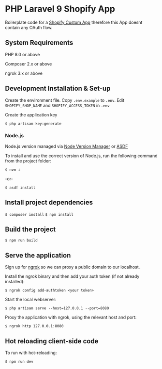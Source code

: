 # PHP Laravel 9 Shopify App

Boilerplate code for a [Shopify Custom App](https://help.shopify.com/en/manual/apps/app-types#custom-apps) therefore this App doesnt contain any OAuth flow.

## System Requirements

PHP 8.0 or above

Composer 2.x or above

ngrok 3.x or above

## Development Installation & Set-up

Create the environment file. Copy `.env.example` to `.env`. Edit `SHOPIFY_SHOP_NAME` and `SHOPIFY_ACCESS_TOKEN` in `.env`

Create the application key

`$ php artisan key:generate`

### Node.js

Node.js version managed via [Node Version Manager](https://github.com/nvm-sh/nvm#installing-and-updating) or [ASDF](https://asdf-vm.com/guide/getting-started.html)

To install and use the correct version of Node.js, run the following command from the project folder:

`$ nvm i`

-or-

`$ asdf install`

## Install project dependencies

`$ composer install`
`$ npm install`

## Build the project

`$ npm run build`

## Serve the application

Sign up for [ngrok](https://ngrok.com) so we can proxy a public domain to our localhost.

Install the ngrok binary and then add your auth token (if not already installed):

`$ ngrok config add-authtoken <your token>`

Start the local webserver:

`$ php artisan serve --host=127.0.0.1 --port=8080`

Proxy the application with ngrok, using the relevant host and port:

`$ ngrok http 127.0.0.1:8080`

## Hot reloading client-side code

To run with hot-reloading:

`$ npm run dev`
